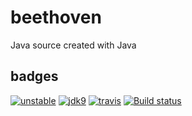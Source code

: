 # beethoven
Java source created with Java

## badges
[![unstable](https://badges.github.io/stability-badges/dist/unstable.svg)](https://github.com/badges/stability-badges)
[![jdk9](https://img.shields.io/badge/jdk-9-blue.svg)](https://shields.io)
[![travis](https://travis-ci.org/sormuras/beethoven.svg?branch=master)](https://travis-ci.org/sormuras/beethoven)
[![Build status](https://ci.appveyor.com/api/projects/status/2kxfk4rs0kbkb912?svg=true)](https://ci.appveyor.com/project/sormuras/beethoven)
